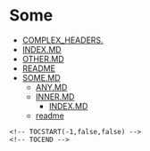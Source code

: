 # Some

<!-- TOCSTART(-1) -->
* [COMPLEX_HEADERS.](COMPLEX_HEADERS.md)
* [INDEX.MD](INDEX.MD)
* [OTHER.MD](OTHER.MD)
* [README](README)
* [SOME.MD](SOME.MD)
  * [ANY.MD](other/ANY.MD)
  * [INNER.MD](other/INNER.MD)
    * [INDEX.MD](other/inner/INDEX.MD)
  * [readme](other/readme)

<!-- TOCEND -->

    <!-- TOCSTART(-1,false,false) -->
    <!-- TOCEND -->
